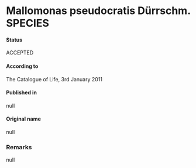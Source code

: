 Mallomonas pseudocratis Dürrschm. SPECIES
=======

#### Status
ACCEPTED

#### According to
The Catalogue of Life, 3rd January 2011

#### Published in
null

#### Original name
null

### Remarks
null